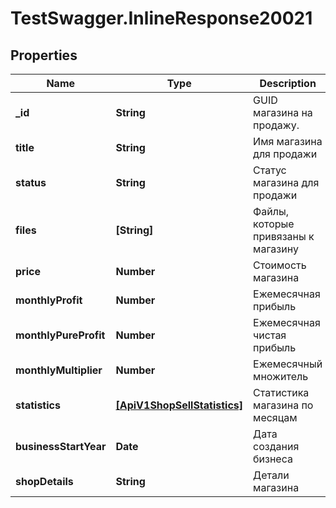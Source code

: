 # TestSwagger.InlineResponse20021

## Properties

Name | Type | Description | Notes
------------ | ------------- | ------------- | -------------
**_id** | **String** | GUID магазина на продажу. | [optional] 
**title** | **String** | Имя магазина для продажи | [optional] 
**status** | **String** | Статус магазина для продажи | [optional] 
**files** | **[String]** | Файлы, которые привязаны к магазину | [optional] 
**price** | **Number** | Стоимость магазина | [optional] 
**monthlyProfit** | **Number** | Ежемесячная прибыль | [optional] 
**monthlyPureProfit** | **Number** | Ежемесячная чистая прибыль | [optional] 
**monthlyMultiplier** | **Number** | Ежемесячный множитель | [optional] 
**statistics** | [**[ApiV1ShopSellStatistics]**](ApiV1ShopSellStatistics.md) | Статистика магазина по месяцам | [optional] 
**businessStartYear** | **Date** | Дата создания бизнеса | [optional] 
**shopDetails** | **String** | Детали магазина | [optional] 


